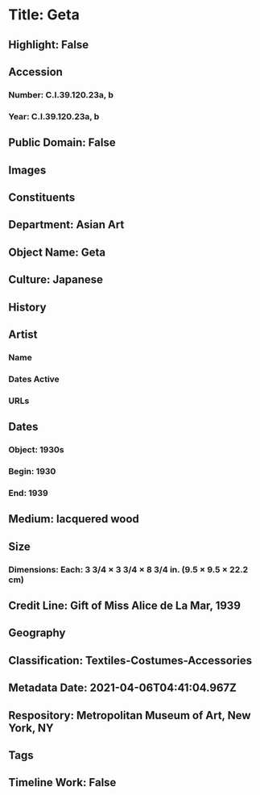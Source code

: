 # Title: Geta
## Highlight: False
## Accession
### Number: C.I.39.120.23a, b
### Year: C.I.39.120.23a, b
## Public Domain: False
## Images
## Constituents
## Department: Asian Art
## Object Name: Geta
## Culture: Japanese
## History
## Artist
### Name
### Dates Active
### URLs
## Dates
### Object: 1930s
### Begin: 1930
### End: 1939
## Medium: lacquered wood
## Size
### Dimensions: Each: 3 3/4 × 3 3/4 × 8 3/4 in. (9.5 × 9.5 × 22.2 cm)
## Credit Line: Gift of Miss Alice de La Mar, 1939
## Geography
## Classification: Textiles-Costumes-Accessories
## Metadata Date: 2021-04-06T04:41:04.967Z
## Respository: Metropolitan Museum of Art, New York, NY
## Tags
## Timeline Work: False